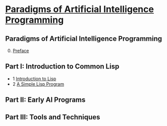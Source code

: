 
# [Paradigms of Artificial Intelligence Programming](https://github.com/norvig/paip-lisp)

## Paradigms of Artificial Intelligence Programming
0. [Preface](https://github.com/keer2345/reading-notes/blob/main/it/PAIP/chapter00.md)
## Part I: Introduction to Common Lisp
- 1 [Introduction to Lisp](https://github.com/keer2345/reading-notes/blob/main/it/PAIP/chapter01.md)
- 2 [A Simple Lisp Program](https://github.com/keer2345/reading-notes/blob/main/it/PAIP/chapter02.md)
## Part II: Early AI Programs
## Part III: Tools and Techniques

